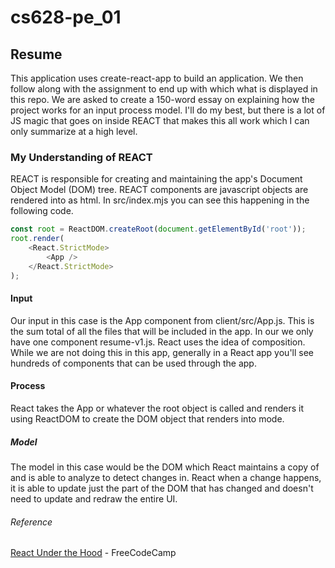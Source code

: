 # cs628-pe_01

## Resume

This application uses create-react-app to build an application. We then follow along with the 
assignment to end up with which what is displayed in this repo. We are asked to create a 
150-word essay on explaining how the project works for an input process model. I'll do my best, but 
there is a lot of JS magic that goes on inside REACT that makes this all work which I can only 
summarize at a high level. 

### My Understanding of REACT 
REACT is responsible for creating and maintaining the app's Document Object Model (DOM) tree. REACT 
components are javascript objects are rendered into as html. In src/index.mjs you can see this 
happening in the following code.
```javascript
const root = ReactDOM.createRoot(document.getElementById('root'));
root.render(
    <React.StrictMode>
        <App />
    </React.StrictMode>
);
```

#### Input
Our input in this case is the App component from client/src/App.js. This is the sum total of all the
files that will be included in the app. In our we only have one component resume-v1.js. React uses 
the idea of composition. While we are not doing this in this app, generally in a React app you'll 
see hundreds of components that can be used through the app.

#### Process

React takes the App or whatever the root object is called and renders it using ReactDOM to create
the DOM object that renders into mode. 

##### Model

The model in this case would be the DOM which React maintains a copy of and is able to analyze to 
detect changes in. React when a change happens, it is able to update just the part of the DOM that has
changed and doesn't need to update and redraw the entire UI. 

###### Reference 
[React Under the Hood](https://www.freecodecamp.org/news/react-under-the-hood/) - FreeCodeCamp


